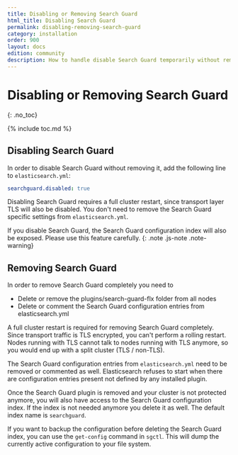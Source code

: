 ```yaml
---
title: Disabling or Removing Search Guard
html_title: Disabling Search Guard
permalink: disabling-removing-search-guard
category: installation
order: 900
layout: docs
edition: community
description: How to handle disable Search Guard temporarily without removing the complete installation.
---
```

<!---
Copyright 2022 floragunn GmbH
-->
# Disabling or Removing Search Guard
{: .no_toc}

{% include toc.md %}

## Disabling Search Guard

In order to disable Search Guard without removing it, add the following line to `elasticsearch.yml`:

```yaml
searchguard.disabled: true
```

Disabling Search Guard requires a full cluster restart, since transport layer TLS will also be disabled. You don't need to remove the Search Guard specific settings from `elasticsearch.yml`.

If you disable Search Guard, the Search Guard configuration index will also be exposed. Please use this feature carefully.
{: .note .js-note .note-warning}

## Removing Search Guard

In order to remove Search Guard completely you need to

* Delete or remove the plugins/search-guard-flx folder from all nodes
* Delete or comment the Search Guard configuration entries from elasticsearch.yml

A full cluster restart is required for removing Search Guard completely. Since transport traffic is TLS encrypted, you can't perform a rolling restart. Nodes running with TLS cannot talk to nodes running with TLS anymore, so you would end up with a split cluster (TLS / non-TLS).

The Search Guard configuration entries from `elasticsearch.yml` need to be removed or commented as well. Elasticsearch refuses to start when there are configuration entries present not defined by any installed plugin.

Once the Search Guard plugin is removed and your cluster is not protected anymore, you will also have access to the Search Guard configuration index. If the index is not needed anymore you delete it as well. The default index name is `searchguard`.

If you want to backup the configuration before deleting the Search Guard index, you can use the `get-config` command in `sgctl`. This will dump the currently active configuration to your file system. 
